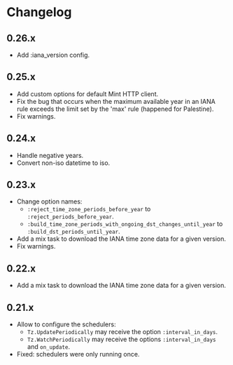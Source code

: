 # Changelog

## 0.26.x

* Add :iana_version config.

## 0.25.x

* Add custom options for default Mint HTTP client.
* Fix the bug that occurs when the maximum available year in an IANA rule exceeds
  the limit set by the 'max' rule (happened for Palestine).
* Fix warnings.

## 0.24.x

* Handle negative years.
* Convert non-iso datetime to iso.

## 0.23.x

* Change option names:
  * `:reject_time_zone_periods_before_year` to<br>
    `:reject_periods_before_year`.
  * `:build_time_zone_periods_with_ongoing_dst_changes_until_year` to<br>
    `:build_dst_periods_until_year`.
* Add a mix task to download the IANA time zone data for a given version.
* Fix warnings.

## 0.22.x

* Add a mix task to download the IANA time zone data for a given version.

## 0.21.x

  * Allow to configure the schedulers:
    * `Tz.UpdatePeriodically` may receive the option `:interval_in_days`.
    * `Tz.WatchPeriodically` may receive the options `:interval_in_days` and `on_update`.
  * Fixed: schedulers were only running once.
